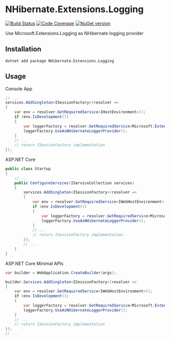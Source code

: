 # NHibernate.Extensions.Logging

[![Build Status][build-badge]][build] [![Code Coverage][codecov-badge]][codecov]
[![NuGet version][nuget-badge]][nuget]

[build]: https://github.com/akunzai/NHibernate.Extensions.Logging/actions/workflows/build.yml
[build-badge]: https://github.com/akunzai/NHibernate.Extensions.Logging/actions/workflows/build.yml/badge.svg
[codecov]: https://codecov.io/gh/akunzai/NHibernate.Extensions.Logging
[codecov-badge]: https://codecov.io/gh/akunzai/NHibernate.Extensions.Logging/branch/main/graph/badge.svg?token=OQLZMRDOTM
[nuget]: https://www.nuget.org/packages/NHibernate.Extensions.Logging/
[nuget-badge]: https://img.shields.io/nuget/v/NHibernate.Extensions.Logging.svg?style=flat-square

Use Microsoft.Extensions.Logging as NHibernate logging provider

## Installation

```shell
dotnet add package NHibernate.Extensions.Logging
```

## Usage

Console App

```csharp
// ...
services.AddSingleton<ISessionFactory>(resolver =>
{
    var env = resolver.GetRequiredService<IHostEnvironment>();
    if (env.IsDevelopment())
    {
        var loggerFactory = resolver.GetRequiredService<Microsoft.Extensions.Logging.ILoggerFactory>();
        loggerFactory.UseAsNHibernateLoggerProvider();
    }
    // ...
    // return ISessionFactory implementation
});
```

ASP.NET Core

```csharp
public class Startup
{
    // ...
    public ConfigureServices(IServiceCollection services)
    {
        services.AddSingleton<ISessionFactory>(resolver =>
        {
            var env = resolver.GetRequiredService<IWebHostEnvironment>();
            if (env.IsDevelopment())
            {
                var loggerFactory = resolver.GetRequiredService<Microsoft.Extensions.Logging.ILoggerFactory>();
                loggerFactory.UseAsNHibernateLoggerProvider();
            }
            // ...
            // return ISessionFactory implementation
        });
        // ...
    }
}
```

ASP.NET Core Minimal APIs

```csharp
var builder = WebApplication.CreateBuilder(args);

builder.Services.AddSingleton<ISessionFactory>(resolver =>
{
    var env = resolver.GetRequiredService<IWebHostEnvironment>();
    if (env.IsDevelopment())
    {
        var loggerFactory = resolver.GetRequiredService<Microsoft.Extensions.Logging.ILoggerFactory>();
        loggerFactory.UseAsNHibernateLoggerProvider();
    }
    // ...
    // return ISessionFactory implementation
});
// ...
```
